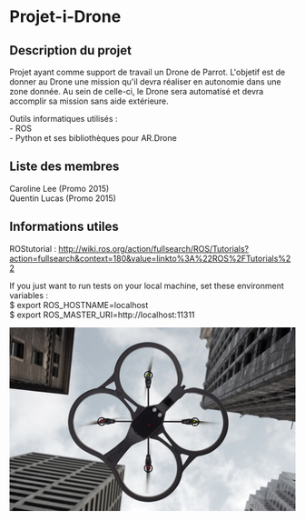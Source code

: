 # Projet-i-Drone

## Description du projet

Projet ayant comme support de travail un Drone de Parrot. L'objetif est de donner au Drone une mission qu'il devra réaliser en autonomie dans une zone donnée. Au sein de celle-ci, le Drone sera automatisé et devra accomplir sa mission sans aide extérieure.

Outils informatiques utilisés :  
    - ROS  
    - Python et ses bibliothèques pour AR.Drone

## Liste des membres

Caroline Lee (Promo 2015)  
Quentin Lucas (Promo 2015)  

## Informations utiles

ROStutorial : http://wiki.ros.org/action/fullsearch/ROS/Tutorials?action=fullsearch&context=180&value=linkto%3A%22ROS%2FTutorials%22  

If you just want to run tests on your local machine, set these environment variables :  
$ export ROS_HOSTNAME=localhost  
$ export ROS_MASTER_URI=http://localhost:11311  

  
    
![Projet-i-Drone](https://github.com/Quente59/Projet-i-Drone/blob/master/parrot-ardrone.jpg "Parrot AR.Drone")  
